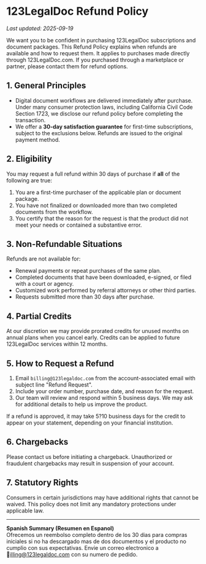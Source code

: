 # 123LegalDoc Refund Policy

_Last updated: 2025-09-19_

We want you to be confident in purchasing 123LegalDoc subscriptions and document packages. This Refund Policy explains when refunds are available and how to request them. It applies to purchases made directly through 123LegalDoc.com. If you purchased through a marketplace or partner, please contact them for refund options.

## 1. General Principles
- Digital document workflows are delivered immediately after purchase. Under many consumer protection laws, including California Civil Code Section 1723, we disclose our refund policy before completing the transaction.
- We offer a **30-day satisfaction guarantee** for first-time subscriptions, subject to the exclusions below. Refunds are issued to the original payment method.

## 2. Eligibility
You may request a full refund within 30 days of purchase if **all** of the following are true:
1. You are a first-time purchaser of the applicable plan or document package.
2. You have not finalized or downloaded more than two completed documents from the workflow.
3. You certify that the reason for the request is that the product did not meet your needs or contained a substantive error.

## 3. Non-Refundable Situations
Refunds are not available for:
- Renewal payments or repeat purchases of the same plan.
- Completed documents that have been downloaded, e-signed, or filed with a court or agency.
- Customized work performed by referral attorneys or other third parties.
- Requests submitted more than 30 days after purchase.

## 4. Partial Credits
At our discretion we may provide prorated credits for unused months on annual plans when you cancel early. Credits can be applied to future 123LegalDoc services within 12 months.

## 5. How to Request a Refund
1. Email `billing@123legaldoc.com` from the account-associated email with subject line "Refund Request".
2. Include your order number, purchase date, and reason for the request.
3. Our team will review and respond within 5 business days. We may ask for additional details to help us improve the product.

If a refund is approved, it may take 5?10 business days for the credit to appear on your statement, depending on your financial institution.

## 6. Chargebacks
Please contact us before initiating a chargeback. Unauthorized or fraudulent chargebacks may result in suspension of your account.

## 7. Statutory Rights
Consumers in certain jurisdictions may have additional rights that cannot be waived. This policy does not limit any mandatory protections under applicable law.

---

**Spanish Summary (Resumen en Espanol)**  
Ofrecemos un reembolso completo dentro de los 30 dias para compras iniciales si no ha descargado mas de dos documentos y el producto no cumplio con sus expectativas. Envie un correo electronico a illing@123legaldoc.com con su numero de pedido.
